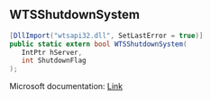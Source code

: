 ## WTSShutdownSystem

```csharp
[DllImport("wtsapi32.dll", SetLastError = true)]
public static extern bool WTSShutdownSystem(
   IntPtr hServer,
   int ShutdownFlag
);
```

Microsoft documentation: [Link](https://docs.microsoft.com/en-us/windows/win32/api/wtsapi32/nf-wtsapi32-wtsshutdownsystem)
